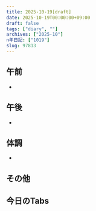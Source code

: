 ```yaml
---
title: 2025-10-19[draft]
date: 2025-10-19T00:00:00+09:00
draft: false
tags: ["diary", ""]
archives: ["2025-10"]
n年日記: ["1019"]
slug: 97813
---
```

## 午前
- 
## 午後
- 
## 体調
- 
## その他
## 今日のTabs